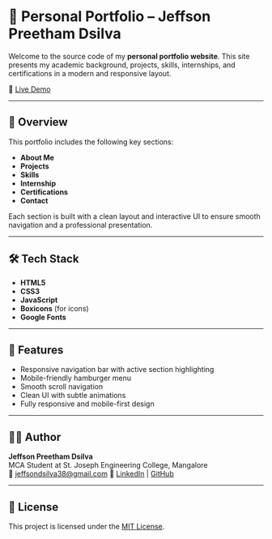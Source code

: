 # 💼 Personal Portfolio – Jeffson Preetham Dsilva

Welcome to the source code of my **personal portfolio website**. This site presents my academic background, projects, skills, internships, and certifications in a modern and responsive layout.

🔗 [Live Demo](https://jeffson-dsilva.github.io/Portfolio/)

---

## 📌 Overview

This portfolio includes the following key sections:

- **About Me**  
- **Projects**  
- **Skills**  
- **Internship**  
- **Certifications**
- **Contact**

Each section is built with a clean layout and interactive UI to ensure smooth navigation and a professional presentation.

---

## 🛠️ Tech Stack

- **HTML5**
- **CSS3**
- **JavaScript**
- **Boxicons** (for icons)
- **Google Fonts**

---

## 🚀 Features

- Responsive navigation bar with active section highlighting  
- Mobile-friendly hamburger menu  
- Smooth scroll navigation  
- Clean UI with subtle animations  
- Fully responsive and mobile-first design

---

## 🧑‍💻 Author

**Jeffson Preetham Dsilva**  
MCA Student at St. Joseph Engineering College, Mangalore  
📧 jeffsondsilva38@gmail.com 
🔗 [LinkedIn](https://www.linkedin.com/in/jeffson-dsilva1612) | [GitHub](https://github.com/Jeffson-dsilva)

---

## 📜 License

This project is licensed under the [MIT License](LICENSE).
